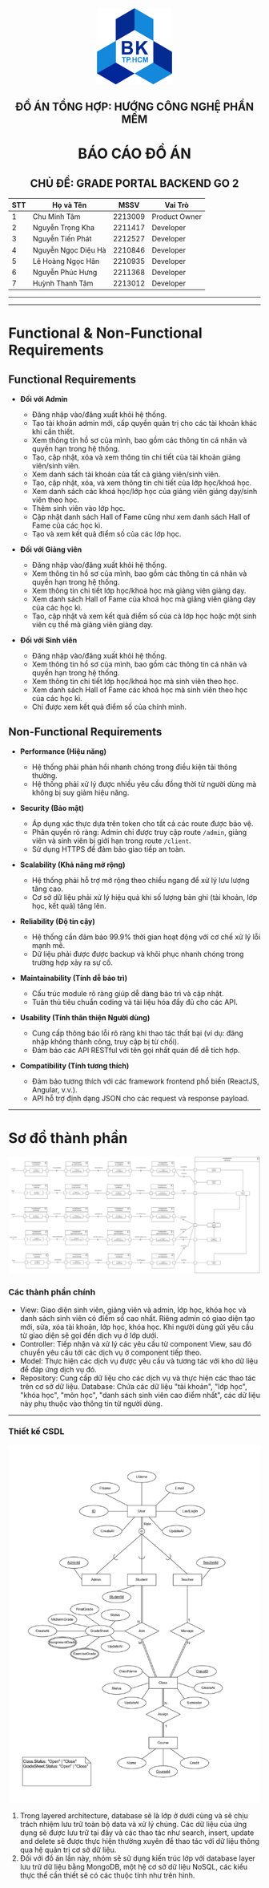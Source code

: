 <div align="center">

<img src="img/hcmutlogo.png" alt="alt text" width="150"/>

## ĐỒ ÁN TỔNG HỢP: HƯỚNG CÔNG NGHỆ PHẦN MỀM  

# BÁO CÁO ĐỒ ÁN  

## CHỦ ĐỀ: GRADE PORTAL BACKEND GO 2  

| **STT** | **Họ và Tên**          | **MSSV**  | **Vai Trò**            |
|---------|-------------------------|-----------|------------------------|
| 1       | Chu Minh Tâm            | 2213009   | Product Owner          |
| 2       | Nguyễn Trọng Kha        | 2211417   | Developer              |
| 3       | Nguyễn Tiến Phát        | 2212527   | Developer              |
| 4       | Nguyễn Ngọc Diệu Hà     | 2210846   | Developer              |
| 5       | Lê Hoàng Ngọc Hân       | 2210935   | Developer              |
| 6       | Nguyễn Phúc Hưng        | 2211368   | Developer              |
| 7       | Huỳnh Thanh Tâm         | 2213012   | Developer              |

</div>

---

<hr>

# Functional & Non-Functional Requirements

## Functional Requirements

- **Đối với Admin**
  - Đăng nhập vào/đăng xuất khỏi hệ thống.
  - Tạo tài khoản admin mới, cấp quyền quản trị cho các tài khoản khác khi cần thiết.
  - Xem thông tin hồ sơ của mình, bao gồm các thông tin cá nhân và quyền hạn trong hệ thống.
  - Tạo, cập nhật, xóa và xem thông tin chi tiết của tài khoản giảng viên/sinh viên.
  - Xem danh sách tài khoản của tất cả giảng viên/sinh viên.
  - Tạo, cập nhật, xóa, và xem thông tin chi tiết của lớp học/khoá học.
  - Xem danh sách các khoá học/lớp học của giảng viên giảng dạy/sinh viên theo học.
  - Thêm sinh viên vào lớp học.
  - Cập nhật danh sách Hall of Fame cũng như xem danh sách Hall of Fame của các học kì.
  - Tạo và xem kết quả điểm số của các lớp học.

- **Đối với Giảng viên**
  - Đăng nhập vào/đăng xuất khỏi hệ thống.
  - Xem thông tin hồ sơ của mình, bao gồm các thông tin cá nhân và quyền hạn trong hệ thống.
  - Xem thông tin chi tiết lớp học/khoá học mà giảng viên giảng dạy.
  - Xem danh sách Hall of Fame của khoá học mà giảng viên giảng dạy của các học kì.
  - Tạo, cập nhật và xem kết quả điểm số của cả lớp học hoặc một sinh viên cụ thể mà giảng viên giảng dạy.

- **Đối với Sinh viên**
  - Đăng nhập vào/đăng xuất khỏi hệ thống.
  - Xem thông tin hồ sơ của mình, bao gồm các thông tin cá nhân và quyền hạn trong hệ thống.
  - Xem thông tin chi tiết lớp học/khoá học mà sinh viên theo học.
  - Xem danh sách Hall of Fame các khoá học mà sinh viên theo học của các học kì.
  - Chỉ được xem kết quả điểm số của chính mình.

## Non-Functional Requirements

- **Performance (Hiệu năng)**
  - Hệ thống phải phản hồi nhanh chóng trong điều kiện tải thông thường.
  - Hệ thống phải xử lý được nhiều yêu cầu đồng thời từ người dùng mà không bị suy giảm hiệu năng.

- **Security (Bảo mật)**
  - Áp dụng xác thực dựa trên token cho tất cả các route được bảo vệ.
  - Phân quyền rõ ràng: Admin chỉ được truy cập route `/admin`, giảng viên và sinh viên bị giới hạn trong route `/client`.
  - Sử dụng HTTPS để đảm bảo giao tiếp an toàn.

- **Scalability (Khả năng mở rộng)**
  - Hệ thống phải hỗ trợ mở rộng theo chiều ngang để xử lý lưu lượng tăng cao.
  - Cơ sở dữ liệu phải xử lý hiệu quả khi số lượng bản ghi (tài khoản, lớp học, kết quả) tăng lên.

- **Reliability (Độ tin cậy)**
  - Hệ thống cần đảm bảo 99.9% thời gian hoạt động với cơ chế xử lý lỗi mạnh mẽ.
  - Dữ liệu phải được được backup và khôi phục nhanh chóng trong trường hợp xảy ra sự cố.

- **Maintainability (Tính dễ bảo trì)**
  - Cấu trúc module rõ ràng giúp dễ dàng bảo trì và cập nhật.
  - Tuân thủ tiêu chuẩn coding và tài liệu hóa đầy đủ cho các API.

- **Usability (Tính thân thiện Người dùng)**
  - Cung cấp thông báo lỗi rõ ràng khi thao tác thất bại (ví dụ: đăng nhập không thành công, truy cập bị từ chối).
  - Đảm bảo các API RESTful với tên gọi nhất quán để dễ tích hợp.

- **Compatibility (Tính tương thích)**
  - Đảm bảo tương thích với các framework frontend phổ biến (ReactJS, Angular, v.v.).
  - API hỗ trợ định dạng JSON cho các request và response payload.

---

# Sơ đồ thành phần

![alt text](img/component.png)


### Các thành phần chính
- View: Giao diện sinh viên, giảng viên và admin, lớp học, khóa học và danh sách sinh viên có điểm số cao nhất. Riêng admin có giao diện tạo mới, sửa, xóa tài khoản, lớp học, khóa học. Khi người dùng gửi yêu cầu từ giao diện sẽ gọi đến dịch vụ ở lớp dưới.
- Controller: Tiếp nhận và xử lý các yêu cầu từ component View, sau đó chuyển yêu cầu tới các dịch vụ ở component tiếp theo.
- Model: Thực hiện các dịch vụ được yêu cầu và tương tác với kho dữ liệu để đáp ứng dịch vụ đó.
- Repository: Cung cấp dữ liệu cho các dịch vụ và thực hiện các thao tác trên cơ sở dữ liệu.
Database: Chứa các dữ liệu "tài khoản", "lớp học", "khóa học", "môn học", "danh sách sinh viên cao điểm nhất", các dữ liệu này phụ thuộc vào thông tin từ người dùng.
---

### Thiết kế CSDL
![alt text](img/erd.jpg)

1. Trong layered architecture, database sẽ là lớp ở dưới cùng và sẽ chịu trách nhiệm lưu trữ toàn bộ data và xử lý chúng. Các dữ liệu của ứng dụng sẽ  được lưu trữ tại đây và các thao tác như search, insert, update and delete sẽ được thực hiện thường xuyên để thao tác với dữ liệu thông qua hệ quản trị cơ sở dữ liệu.
2. Đối với đồ án lần này, nhóm sẽ sử dụng kiến trúc lớp với database layer lưu trữ dữ liệu bằng MongoDB, một hệ cơ sở dữ liệu NoSQL, các kiểu thực thể cần thiết sẽ có các thuộc tính như trên hình.

